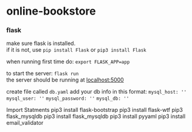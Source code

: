 # online-bookstore
### flask
make sure flask is installed.  
if it is not, use `pip install Flask` or `pip3 install Flask`  
  
when running first time do: `export FLASK_APP=app` 
   
to start the server: `flask run`  
the server should be running at [localhost:5000](http://localhost:5000)

create file called `db.yaml`
add your db info in this format:
`mysql_host: ''`
`mysql_user: ''`
`mysql_password: ''`
`mysql_db: ''`


Import Statments
pip3 install flask-bootstrap
pip3 install flask-wtf
pip3 flask_mysqldb
pip3 install flask_mysqldb
pip3 install pyyaml
pip3 install email_validator






